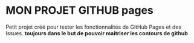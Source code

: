 # MON PROJET GITHUB pages 

Petit projet créé pour tester les fonctionnalités de GitHub Pages et des Issues. 
**toujours dans le but de pouvoir maitriser les contours de github**
